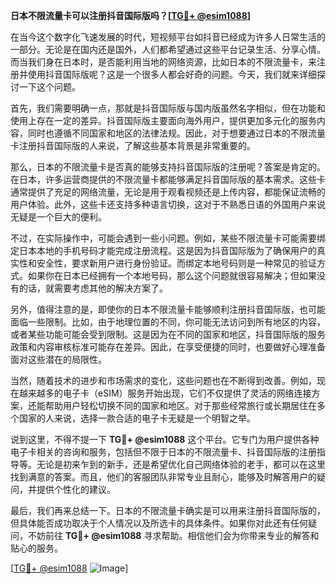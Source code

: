 **日本不限流量卡可以注册抖音国际版吗？[[TG💪+ @esim1088](https://t.me/s/esim1088)]**

在当今这个数字化飞速发展的时代，短视频平台如抖音已经成为许多人日常生活的一部分。无论是在国内还是国外，人们都希望通过这些平台记录生活、分享心情。而当我们身在日本时，是否能利用当地的网络资源，比如日本的不限流量卡，来注册并使用抖音国际版呢？这是一个很多人都会好奇的问题。今天，我们就来详细探讨一下这个问题。

首先，我们需要明确一点，那就是抖音国际版与国内版虽然名字相似，但在功能和使用上存在一定的差异。抖音国际版主要面向海外用户，提供更加多元化的服务内容，同时也遵循不同国家和地区的法律法规。因此，对于想要通过日本的不限流量卡注册抖音国际版的人来说，了解这些基本背景是非常重要的。

那么，日本的不限流量卡是否真的能够支持抖音国际版的注册呢？答案是肯定的。在日本，许多运营商提供的不限流量卡都能够满足抖音国际版的基本需求。这些卡通常提供了充足的网络流量，无论是用于观看视频还是上传内容，都能保证流畅的用户体验。此外，这些卡还支持多种语言切换，这对于不熟悉日语的外国用户来说无疑是一个巨大的便利。

不过，在实际操作中，可能会遇到一些小问题。例如，某些不限流量卡可能需要绑定日本本地的手机号码才能完成注册流程。这是因为抖音国际版为了确保用户的真实性和安全性，要求新用户进行身份验证。而绑定本地号码则是一种常见的验证方式。如果你在日本已经拥有一个本地号码，那么这个问题就很容易解决；但如果没有的话，就需要考虑其他的解决方案了。

另外，值得注意的是，即使你的日本不限流量卡能够顺利注册抖音国际版，也可能面临一些限制。比如，由于地理位置的不同，你可能无法访问到所有地区的内容，或者某些功能可能会受到限制。这是因为在不同的国家和地区，抖音国际版的服务政策和内容审核标准可能存在差异。因此，在享受便捷的同时，也要做好心理准备面对这些潜在的局限性。

当然，随着技术的进步和市场需求的变化，这些问题也在不断得到改善。例如，现在越来越多的电子卡（eSIM）服务开始出现，它们不仅提供了灵活的网络连接方案，还能帮助用户轻松切换不同的国家和地区。对于那些经常旅行或长期居住在多个国家的人来说，选择一款合适的电子卡无疑是一个明智之举。

说到这里，不得不提一下 **TG💪+ @esim1088** 这个平台。它专门为用户提供各种电子卡相关的咨询和服务，包括但不限于日本的不限流量卡、抖音国际版的注册指导等。无论是初来乍到的新手，还是希望优化自己网络体验的老手，都可以在这里找到满意的答案。而且，他们的客服团队非常专业且耐心，能够及时解答用户的疑问，并提供个性化的建议。

最后，我们再来总结一下。日本的不限流量卡确实是可以用来注册抖音国际版的，但具体能否成功取决于个人情况以及所选卡的具体条件。如果你对此还有任何疑问，不妨前往 **TG💪+ @esim1088** 寻求帮助。相信他们会为你带来专业的解答和贴心的服务。

[[TG💪+ @esim1088](https://t.me/s/esim1088) ![Image](https://i.postimg.cc/4NQfJmqS/Snipaste-2025-05-13-00-14-12.png)]